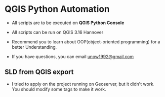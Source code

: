 # QGIS Python Automation

* All scripts are to be executed on **QGIS Python Console**
* All scripts can be run on QGIS 3.16 Hannover

* Recommend you to learn about OOP(object-oriented programming) for a better Understanding.

* If you have questions, you can email unow1992@gmail.com

## SLD from QGIS export

* I tried to apply on the project running on Geoserver, but it didn't work. You should modify some tags to make it work.
